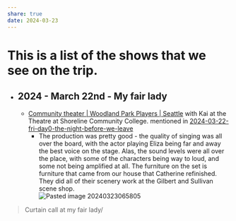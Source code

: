 ```yaml
---
share: true
date: 2024-03-23
---
```

# This is a list of the shows that we see on the trip.




- ## 2024 - March 22nd - My fair lady
	- [Community theater | Woodland Park Players | Seattle](https://www.woodlandparkplayers.org/) with Kai at the Theatre at Shoreline Community College.  mentioned in [2024-03-22-fri-day0-the-night-before-we-leave](trip-reports/2024-03-22-fri-day0-the-night-before-we-leave.md)
		- The production was pretty good - the quality of singing was all over the board, with the actor playing Eliza being far and away the best voice on the stage. Alas, the sound levels were all over the place, with some of the characters being way to loud, and some not being amplified at all.  The furniture on the set is furniture that came from our house that Catherine refinished.   They did all of their scenery work at the Gilbert and Sullivan scene shop.  
![Pasted image 20240323065805](./attachments/Pasted%20image%2020240323065805.png)
> Curtain call at my fair lady/
